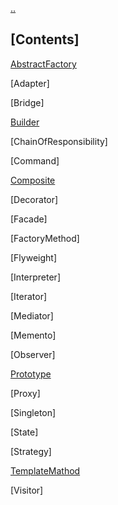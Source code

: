 [..](../README.md)

## [Contents]

[AbstractFactory](AbstractFactory/AbstractFactory.md)

[Adapter]

[Bridge]

[Builder](Builder/Builder.md)

[ChainOfResponsibility]

[Command]

[Composite](Composite/Composite.md)

[Decorator]

[Facade]

[FactoryMethod]

[Flyweight]

[Interpreter]

[Iterator]

[Mediator]

[Memento]

[Observer]

[Prototype](Prototype/Prototype.md)

[Proxy]

[Singleton]

[State]

[Strategy]

[TemplateMathod](TemplateMathod/TemplateMathod.md)

[Visitor]
